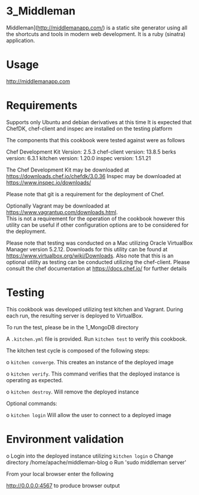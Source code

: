 # 3_Middleman

Middleman](http://middlemanapp.com/) is a static site generator using all the shortcuts and tools in modern web development. It is a ruby (sinatra) application.

Usage
=====

http://middlemanapp.com

Requirements
============
Supports only Ubuntu and debian derivatives at this time
It is expected that ChefDK, chef-client and inspec are installed on the testing platform

The components that this cookbook were tested against were as follows

Chef Development Kit Version: 2.5.3
chef-client version: 13.8.5
berks version: 6.3.1
kitchen version: 1.20.0
inspec version: 1.51.21

The Chef Development Kit may be downloaded at https://downloads.chef.io/chefdk/3.0.36
Inspec may be downloaded at https://www.inspec.io/downloads/

Please note that git is a requirement for the deployment of Chef.

Optionally Vagrant may be downloaded at https://www.vagrantup.com/downloads.html.  
This is not a requirement for the operation of the cookbook however this utility can be
useful if other configuration options are to be considered for the deployment.

Please note that testing was conducted on a Mac utilizing Oracle VirtualBox Manager version 5.2.12.  Downloads for this utility can be found at https://www.virtualbox.org/wiki/Downloads.
Also note that this is an optional utility as testing can be conducted utilizing the chef-client.  Please consult the chef documentation at https://docs.chef.io/ for further details

Testing
=======

This cookbook was developed utilizing test kitchen and Vagrant.  During each run,
the resulting server is deployed to VirtualBox.

To run the test, please be in the 1_MongoDB directory

A `.kitchen.yml` file is provided. Run `kitchen test` to verify this cookbook.

The kitchen test cycle is composed of the following steps:  

o `kitchen converge`.  This creates an instance of the deployed image

o `kitchen verify`.    This command verifies that the deployed instance is operating as expected.

o `kitchen destroy`.   Will remove the deployed instance


Optional commands:

o `kitchen login`      Will allow the user to connect to a deployed image


Environment validation
======================

o Login into the deployed instance utilizing `kitchen login`
o Change directory /home/apache/middleman-blog
o Run 'sudo middleman server'

From your local browser enter the following

http://0.0.0.0:4567 to produce browser output
